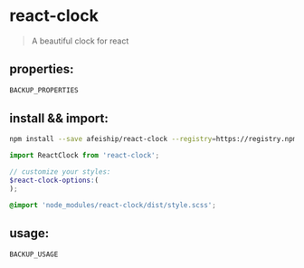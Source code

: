 # react-clock
> A beautiful clock for react

## properties:
```javascript
BACKUP_PROPERTIES
```

## install && import:
```bash
npm install --save afeiship/react-clock --registry=https://registry.npm.taobao.org
```

```js
import ReactClock from 'react-clock';
```

```scss
// customize your styles:
$react-clock-options:(
);

@import 'node_modules/react-clock/dist/style.scss';
```


## usage:
```jsx
BACKUP_USAGE
```
